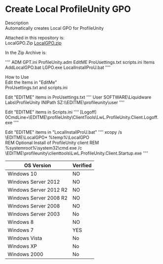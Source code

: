 # Create Local ProfileUnity GPO

Description <br>
Automatically creates Local GPO for ProfileUnity<br>

Attached in this repository is:<br>
LocalGPO.Zip [LocalGPO.zip][localgpozip]<br>

In the Zip Archive is:<br>

''''
ADM
	GPT.ini
	ProfileUnity.adm
EditME
	ProUsettings.txt
	scripts.ini
Items
	AddLocalGPO.bat
	LGPO.exe
LocalInstallProU.bat
''''

How to Use<br>
Edit the Items in "EditMe"<br>
ProUsettings.txt and scripts.ini<br>

Edit "EDITME" items in ProUsettings.txt
''''
User
SOFTWARE\Liquidware Labs\ProfileUnity
INIPath
SZ:\\\\EDITME\\profileunity\\user
''''

Edit "EDITME" items in Scripts.ini
''''
[Logoff]
0CmdLine=\\EDITME\profileUnity\ClientTools\LwL.ProfileUnity.Client.Logoff.exe
''''

Edit "EDITME" items in "LocalInstallProU.bat"
''''
xcopy /s \\EDITME\LocalGPO\* %temp%\LocalGPO\
REM Optional Install of ProfileUnity client
REM %systemroot%\system32\cmd.exe /c \\EDITME\profileunity\clienttools\LwL.ProfileUnity.Client.Startup.exe
''''

[localgpozip]: https://github.com/liquidwarelabs/Profileunity/raw/master/



| OS Version  | Verified |
| ------------- | ------------- |
|Windows 10 | NO |
|Windows Server 2012 | NO |
|Windows Server 2012 R2 | NO |
|Windows Server 2008 R2 | NO |
|Windows Server 2008 | NO |
|Windows Server 2003 | No |
|Windows 8 | NO |
|Windows 7 | YES |
|Windows Vista | No |
|Windows XP | No |
|Windows 2000 | No |
